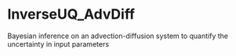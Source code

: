 # InverseUQ_AdvDiff
Bayesian inference on an advection-diffusion system to quantify the uncertainty in input parameters
